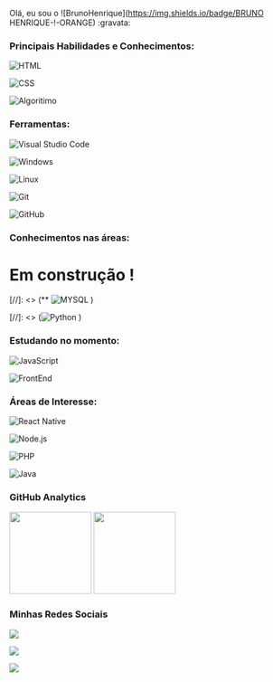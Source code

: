 Olá, eu sou o ![BrunoHenrique](https://img.shields.io/badge/BRUNO HENRIQUE-!-ORANGE) :gravata:

<p>

### Principais Habilidades e Conhecimentos:

![HTML](https://img.shields.io/badge/-HTML-05122A?style=for-the-badge&logo=html5)&nbsp;

![CSS](https://img.shields.io/badge/-CSS-05122A?style=for-the-badge&logo=CSS3&logoColor=1572B6)&nbsp;

![Algoritimo](https://img.shields.io/badge/-Algoritimos-05122A?style=for-the-badge&logo=algorithm)&nbsp;

### Ferramentas:

![Visual Studio Code](https://img.shields.io/badge/-Visual%20Studio%20Code-05122A?style=for-the-badge&logo=visual-studio-code&logoColor=007ACC)&nbsp;

![Windows](https://img.shields.io/badge/-Windows-05122A?style=for-the-badge&logo=windows)&nbsp;

![Linux](https://img.shields.io/badge/-linux-05122a?style=for-the-badge&logo=linux)&nbsp;

![Git](https://img.shields.io/badge/-Git-05122A?style=for-the-badge&logo=git)&nbsp;

![GitHub](https://img.shields.io/badge/-GitHub-05122A?style=for-the-badge&logo=github)&nbsp;  

### Conhecimentos nas áreas:

# Em construção !

[//]: <> (** ![MYSQL](https://img.shields.io/badge/-MYSQL-05122A?style=for-the-badge&logo=MYSQL)&nbsp;)

[//]: <> (![Python](https://img.shields.io/badge/-Python-05122A?style=for-the-badge&logo=python)&nbsp;) 

### Estudando no momento:

![JavaScript](https://img.shields.io/badge/-JavaScript-05122A?style=for-the-badge&logo=javascript)&nbsp;

![FrontEnd](https://img.shields.io/badge/-FrontEnd-05122A?style=for-the-badge&logo=frontend)&nbsp;


### Áreas de Interesse:

![React Native](https://img.shields.io/badge/-React_native-05122A?style=for-the-badge&logo=react)&nbsp;

![Node.js](https://img.shields.io/badge/-Node.js-05122A?style=for-the-badge&logo=node.js)&nbsp;

![PHP](https://img.shields.io/badge/-PHP-05122A?style=for-the-badge&logo=php)&nbsp;

![Java](https://img.shields.io/badge/-Node.js-05122A?style=for-the-badge&logo=node.js)&nbsp;



### GitHub Analytics

<p align="left">
  <img height="145em" src="https://github-readme-stats-eight-theta.vercel.app/api?username=brunohenriquecontente&show_icons=true&theme=highcontrast"/>

  <img height="145em" src="https://github-readme-stats-eight-theta.vercel.app/api/top-langs/?username=brunohenriquecontente&layout=compact&langs_count=8&theme=highcontrast"/>
</p>

### Minhas Redes Sociais

<a href="https://www.linkedin.com/in/brunohenriquecontente/" target="_blank"><img src="https://img.shields.io/badge/-Bruno Henrique-0077B5?style=for-the-badge&logo=Linkedin&logoColor=white"/></a>

<a href="mailto:brunohenriquecontente@gmail.com" target="_blank"><img src="https://img.shields.io/badge/-brunohenriquecontente@gmail.com-0078D4?style=for-the-badge&logo=microsoft-outlook&logoColor=white"/></a>

<a href="https://instagram.com/brunohenriquecontente" target="_blank"><img src="https://img.shields.io/badge/-@brunohenriquecontente-C13584?style=for-the-badge&logo=Instagram&logoColor=white"/></a>

